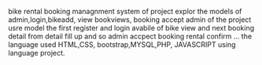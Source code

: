 bike rental booking managnment system of project explor the models of admin,login,bikeadd, view bookviews, booking accept admin of the project 
usre model the first register and login avabile of bike view and next booking detail from detail fill up and so admin accpect booking rental confirm ...
the language used HTML,CSS, bootstrap,MYSQL,PHP, JAVASCRIPT using language project.
